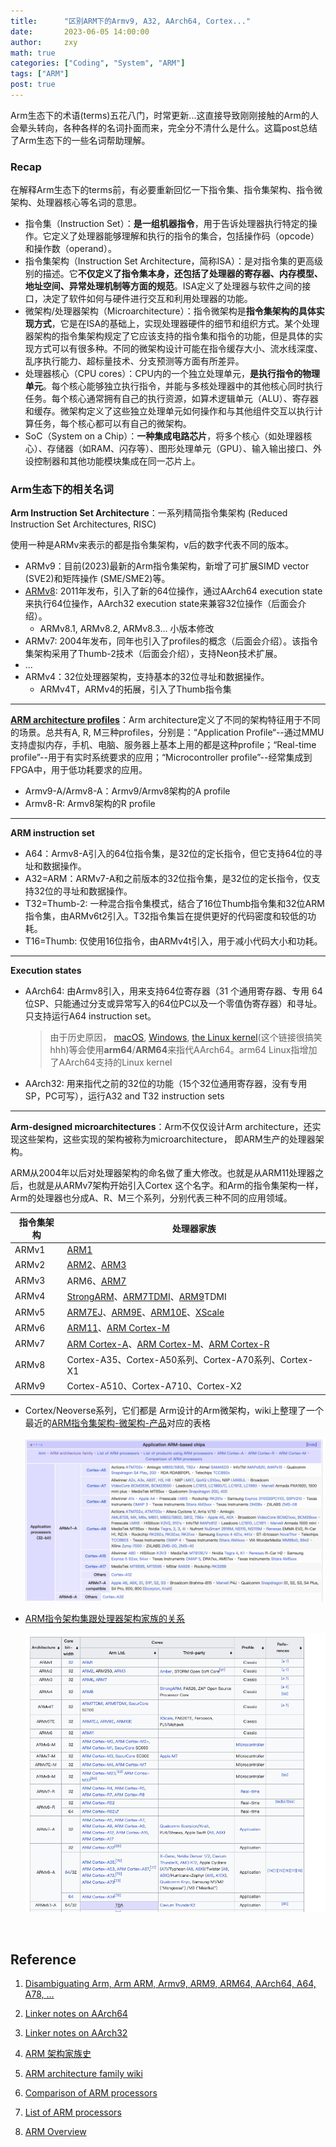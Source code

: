 ```yaml
---
title:      "区别ARM下的Armv9, A32, AArch64, Cortex..."
date:       2023-06-05 14:00:00
author:     zxy
math: true
categories: ["Coding", "System", "ARM"]
tags: ["ARM"]
post: true
---
```


Arm生态下的术语(terms)五花八门，时常更新...这直接导致刚刚接触的Arm的人会晕头转向，各种各样的名词扑面而来，完全分不清什么是什么。这篇post总结了Arm生态下的一些名词帮助理解。

### Recap

在解释Arm生态下的terms前，有必要重新回忆一下指令集、指令集架构、指令微架构、处理器核心等名词的意思。

- 指令集（Instruction Set）：**是一组机器指令**，用于告诉处理器执行特定的操作。它定义了处理器能够理解和执行的指令的集合，包括操作码（opcode）和操作数（operand）。
- 指令集架构（Instruction Set Architecture，简称ISA）：是对指令集的更高级别的描述。它**不仅定义了指令集本身，还包括了处理器的寄存器、内存模型、地址空间、异常处理机制等方面的规范**。ISA定义了处理器与软件之间的接口，决定了软件如何与硬件进行交互和利用处理器的功能。
- 微架构/处理器架构（Microarchitecture）：指令微架构是**指令集架构的具体实现方式**，它是在ISA的基础上，实现处理器硬件的细节和组织方式。某个处理器架构的指令集架构规定了它应该支持的指令集和指令的功能，但是具体的实现方式可以有很多种。不同的微架构设计可能在指令缓存大小、流水线深度、乱序执行能力、超标量技术、分支预测等方面有所差异。
- 处理器核心（CPU cores）：CPU内的一个独立处理单元，**是执行指令的物理单元**。每个核心能够独立执行指令，并能与多核处理器中的其他核心同时执行任务。每个核心通常拥有自己的执行资源，如算术逻辑单元（ALU）、寄存器和缓存。微架构定义了这些独立处理单元如何操作和与其他组件交互以执行计算任务，每个核心都可以有自己的微架构。
- SoC（System on a Chip）：**一种集成电路芯片**，将多个核心（如处理器核心）、存储器（如RAM、闪存等）、图形处理单元（GPU）、输入输出接口、外设控制器和其他功能模块集成在同一芯片上。

### Arm生态下的相关名词

**Arm Instruction Set Architecture**：一系列精简指令集架构 (Reduced Instruction Set Architectures, RISC) 

使用一种是ARMv来表示的都是指令集架构，v后的数字代表不同的版本。

- ARMv9：目前(2023)最新的Arm指令集架构，新增了可扩展SIMD vector (SVE2)和矩阵操作 (SME/SME2)等。
- [ARMv8](https://en.wikichip.org/wiki/arm/armv8): 2011年发布，引入了新的64位操作，通过AArch64 execution state来执行64位操作，AArch32 execution state来兼容32位操作（后面会介绍）。
  - ARMv8.1, ARMv8.2, ARMv8.3... 小版本修改
- ARMv7: 2004年发布，同年也引入了profiles的概念（后面会介绍）。该指令集架构采用了Thumb-2技术（后面会介绍），支持Neon技术扩展。
- ...
- ARMv4：32位处理器架构，支持基本的32位寻址和数据操作。
  - ARMv4T，ARMv4的拓展，引入了Thumb指令集

---

**[ARM architecture profiles](https://developer.arm.com/documentation/dui0471/m/key-features-of-arm-architecture-versions/arm-architecture-profiles)**：Arm architecture定义了不同的架构特征用于不同的场景。总共有A, R, M三种profiles，分别是：“Application Profile“--通过MMU支持虚拟内存，手机、电脑、服务器上基本上用的都是这种profile；“Real-time profile”--用于有实时系统要求的应用；“Microcontroller profile”--经常集成到FPGA中，用于低功耗要求的应用。

- Armv9-A/Armv8-A：Armv9/Armv8架构的A profile
- Armv8-R: Armv8架构的R profile

---

**ARM instruction set**

- A64：Armv8-A引入的64位指令集，是32位的定长指令，但它支持64位的寻址和数据操作。
- A32=ARM：ARMv7-A和之前版本的32位指令集，是32位的定长指令，仅支持32位的寻址和数据操作。
- T32=Thumb-2: 一种混合指令集模式，结合了16位Thumb指令集和32位ARM指令集，由ARMv6t2引入。T32指令集旨在提供更好的代码密度和较低的功耗。
- T16=Thumb: 仅使用16位指令，由ARMv4t引入，用于减小代码大小和功耗。

---

**Execution states**

- AArch64: 由Armv8引入，用来支持64位寄存器（31 个通用寄存器、专用 64位SP、只能通过分支或异常写入的64位PC以及一个零值伪寄存器）和寻址。只支持运行A64 instruction set。

  > 由于历史原因， [macOS](https://developer.apple.com/documentation/xcode/writing-arm64-code-for-apple-platforms), [Windows](https://learn.microsoft.com/en-us/windows/arm/overview), [the Linux kernel](https://lore.kernel.org/lkml/CA+55aFxL6uEre-c=JrhPfts=7BGmhb2Js1c2ZGkTH8F=+rEWDg@mail.gmail.com/)(这个链接很搞笑hhh)等会使用**arm64**/**ARM64**来指代AArch64。arm64 Linux指增加了AArch64支持的Linux kernel

- AArch32: 用来指代之前的32位的功能（15个32位通用寄存器，没有专用SP，PC可写），运行A32 and T32 instruction sets

---

**Arm-designed microarchitectures**：Arm不仅仅设计Arm architecture，还实现这些架构，这些实现的架构被称为microarchitecture， 即ARM生产的处理器架构。

ARM从2004年以后对处理器架构的命名做了重大修改。也就是从ARM11处理器之后，也就是从ARMv7架构开始引入Cortex 这个名字。和Arm的指令集架构一样，Arm的处理器也分成A、R、M三个系列，分别代表三种不同的应用领域。

| 指令集架构 | 处理器家族                                                   |
| ---------- | ------------------------------------------------------------ |
| ARMv1      | [ARM1](https://zh.wikipedia.org/w/index.php?title=ARM1&action=edit&redlink=1) |
| ARMv2      | [ARM2](https://zh.wikipedia.org/w/index.php?title=ARM2&action=edit&redlink=1)、[ARM3](https://zh.wikipedia.org/w/index.php?title=ARM3&action=edit&redlink=1) |
| ARMv3      | ARM6、[ARM7](https://zh.wikipedia.org/wiki/ARM7)             |
| ARMv4      | [StrongARM](https://zh.wikipedia.org/wiki/StrongARM)、[ARM7TDMI](https://zh.wikipedia.org/wiki/ARM7TDMI)、[ARM9](https://zh.wikipedia.org/wiki/ARM9)TDMI |
| ARMv5      | [ARM7EJ](https://zh.wikipedia.org/w/index.php?title=ARM7EJ&action=edit&redlink=1)、[ARM9E](https://zh.wikipedia.org/w/index.php?title=ARM9E&action=edit&redlink=1)、[ARM10E](https://zh.wikipedia.org/w/index.php?title=ARM10E&action=edit&redlink=1)、[XScale](https://zh.wikipedia.org/wiki/XScale) |
| ARMv6      | [ARM11](https://zh.wikipedia.org/w/index.php?title=ARM11&action=edit&redlink=1)、[ARM Cortex-M](https://zh.wikipedia.org/wiki/ARM_Cortex-M) |
| ARMv7      | [ARM Cortex-A](https://zh.wikipedia.org/w/index.php?title=ARM_Cortex-A&action=edit&redlink=1)、[ARM Cortex-M](https://zh.wikipedia.org/wiki/ARM_Cortex-M)、[ARM Cortex-R](https://zh.wikipedia.org/w/index.php?title=ARM_Cortex-R&action=edit&redlink=1) |
| ARMv8      | Cortex-A35、Cortex-A50系列、Cortex-A70系列、Cortex-X1        |
| ARMv9      | Cortex-A510、Cortex-A710、Cortex-X2                          |

- Cortex/Neoverse系列，它们都是 Arm设计的Arm微架构，wiki上整理了一个最近的[ARM指令集架构-微架构-产品](https://en.wikipedia.org/wiki/Template:Application_ARM-based_chips)对应的表格

  ![](/assets/img/in-post/2023-06-06-ARM_chips.png)

- [ARM指令架构集跟处理器架构家族的关系](https://en.wikipedia.org/wiki/ARM_architecture_family#Cores)

  ![](/assets/img/in-post/2023-06-06-ARM_arch_core.png)

​	

## Reference
1. [Disambiguating Arm, Arm ARM, Armv9, ARM9, ARM64, AArch64, A64, A78, ...](https://nickdesaulniers.github.io/blog/2023/03/10/disambiguating-arm/)

2. [Linker notes on AArch64](https://maskray.me/blog/2023-03-05-linker-notes-on-aarch64)

3. [Linker notes on AArch32](https://maskray.me/blog/2023-04-23-linker-notes-on-aarch32)

4. [ARM 架构家族史](https://broadgeek.com/2021/11/21/d179/)

5. [ARM architecture family wiki](https://en.wikipedia.org/wiki/ARM_architecture_family)

6. [Comparison of ARM processors](https://en.wikipedia.org/wiki/Comparison_of_ARM_processors)

7. [List of ARM processors](https://en.wikipedia.org/wiki/List_of_ARM_processors)

8. [ARM Overview](https://wiki.osdev.org/ARM_Overview)

   